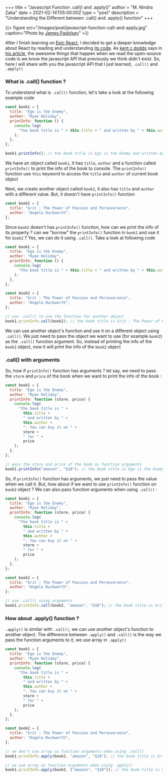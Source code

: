 +++
title = "Javascript Function .call() and .apply()"
author = "M. Nindra Zaka"
date = 2021-02-14T05:00:00Z
type = "post"
description = "Understanding the Different between .call() and .apply() function"
+++

{{< figure src="/images/post/javascript-function-call-and-apply.jpg" caption="Photo by [James Padolsey](https://unsplash.com/photos/fBn27VI9rgc)" >}}

After I finish learning on [Epic React](https://epicreact.dev/), I decided to get a deeper knowledge about React by reading and understanding [its code](https://github.com/facebook/react). As [kent c dodds](https://twitter.com/kentcdodds) says in [his article](https://kentcdodds.com/blog/how-getting-into-open-source-has-been-awesome-for-me), the awesome things that happen when we read the open-source code is we know the javascript API that previously we think didn't exist. So, here I will share with you the javascript API that I just learned, `.call()` and `.apply()`

### What is .call() function ?

To understand what is `.call()` function, let's take a look at the following example code

```javascript {linenos=table}
const book1 = {
  title: "Ego is the Enemy",
  author: "Ryan Holiday",
  printInfo: function () {
    console.log(
      "the book title is " + this.title + " and written by " + this.author
    );
  },
};

book1.printInfo(); // the book title is Ego is the Enemy and written by Ryan Holiday
```

We have an object called `book1`, it has `title`, `author` and a function called `printInfo()` to print the info of the book to console. The `printInfo()` function use `this` keyword to access the `title` and `author` of current book object

Next, we create another object called `book2`, it also has `title` and `author` with a different value. But, it doesn't have `printInfo()` function

```javascript {linenos=table}
const book2 = {
  title: "Grit : The Power of Passion and Perseverance",
  author: "Angela Duckworth",
};
```

Since `book2` doesn't has `printInfo()` function, how can we print the info of its property ? can we "borrow" the `printInfo()` function in `book1` and use it for `book2` ? Yes, we can do it using `.call()`. Take a look at following code

```javascript {linenos=table}
const book1 = {
  title: "Ego is the Enemy",
  author: "Ryan Holiday",
  printInfo: function () {
    console.log(
      "the book title is " + this.title + " and written by " + this.author
    );
  },
};

const book2 = {
  title: "Grit : The Power of Passion and Perseverance",
  author: "Angela Duckworth",
};

// use .call() to use the function for another object
book1.printInfo.call(book2); // the book title is Grit : The Power of Passion and Perseverance and written by Angela Duckworth
```

We can use another object's function and use it on a different object using `.call()`. We just need to pass the object we want to use (for example `book2`) as the `.call()` function argument. So, instead of printing the info of the `book1` object, now it will print the info of the `book2` object

### .call() with arguments

So, how if `printInfo()` function has arguments ? let say, we need to pass the `store` and `price` of the book when we want to print the info of the book :

```javascript {linenos=table}
const book1 = {
  title: "Ego is the Enemy",
  author: "Ryan Holiday",
  printInfo: function (store, price) {
    console.log(
      "the book title is " +
        this.title +
        " and written by " +
        this.author +
        ". You can buy it on " +
        store +
        " for " +
        price
    );
  },
};

// pass the store and price of the book as function arguments
book1.printInfo("amazon", "$10"); // the book title is Ego is the Enemy and written by Ryan Holiday. You can buy it on amazon for $10
```

So, if `printInfo()` function has arguments, we just need to pass the value when we call it. But, how about if we want to use `printInfo()` function on `book2` object ? We can also pass function arguments when using `.call()` :

```javascript {linenos=table}
const book1 = {
  title: "Ego is the Enemy",
  author: "Ryan Holiday",
  printInfo: function (store, price) {
    console.log(
      "the book title is " +
        this.title +
        " and written by " +
        this.author +
        ". You can buy it on " +
        store +
        " for " +
        price
    );
  },
};

const book2 = {
  title: "Grit : The Power of Passion and Perseverance",
  author: "Angela Duckworth",
};

// use .call() using arguments
book1.printInfo.call(book2, "amazon", "$10"); // the book title is Grit : The Power of Passion and Perseverance and written by Angela Duckworth. You can buy it on amazon for $10
```

### How about .apply() function ?

`.apply()` is similar with `.call()`, we can use another object's function to another object. The difference between `.apply()` and `.call()` is the way we pass the function arguments to it, we use array in `.apply()`

```javascript {linenos=table}
const book1 = {
  title: "Ego is the Enemy",
  author: "Ryan Holiday",
  printInfo: function (store, price) {
    console.log(
      "the book title is " +
        this.title +
        " and written by " +
        this.author +
        ". You can buy it on " +
        store +
        " for " +
        price
    );
  },
};

const book2 = {
  title: "Grit : The Power of Passion and Perseverance",
  author: "Angela Duckworth",
};

// we don't use array as function arguments when using .call()
book1.printInfo.apply(book2, "amazon", "$10"); // the book title is Grit : The Power of Passion and Perseverance and written by Angela Duckworth. You can buy it on amazon for $10

// we use array as function arguments when using .apply()
book1.printInfo.apply(book2, ["amazon", "$10"]); // the book title is Grit : The Power of Passion and Perseverance and written by Angela Duckworth. You can buy it on amazon for $10
```
